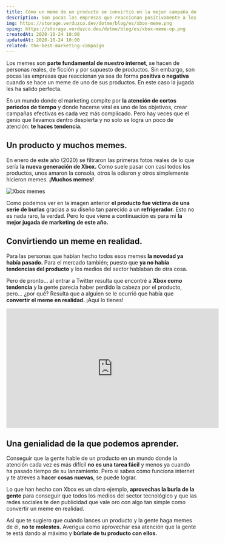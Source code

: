 ```yaml
---
title: Cómo un meme de un producto se convirtió en la mejor campaña de marketing que he visto
description: Son pocas las empresas que reaccionan positivamente a los memes de sus productos, pero está lo aprovechó para hacer la mejor campaña de marketing que he visto.
img: https://storage.verduzco.dev/dotme/blog/es/xbox-meme.png
opimg: https://storage.verduzco.dev/dotme/blog/es/xbox-meme-op.png
createdAt: 2020-10-24 10:00
updatedAt: 2020-10-24 10:00
related: the-best-marketing-campaign
---
```


Los memes son **parte fundamental de nuestro internet**, se hacen de personas reales, de ficción y por supuesto de productos. Sin embargo, son pocas las empresas que reaccionan ya sea de forma **positiva o negativa** cuando se hace un meme de uno de sus productos. En este caso la jugada les ha salido perfecta. 

En un mundo donde el marketing compite por **la atención de cortos periodos de tiempo** y donde hacerse viral es uno de los objetivos, crear campañas efectivas es cada vez más complicado. Pero hay veces que el genio que llevamos dentro despierta y no solo se logra un poco de atención: **te haces tendencia.**

## Un producto y muchos memes. 

En enero de este año (2020) se filtraron las primeras fotos reales de lo que sería **la nueva generación de Xbox.** Como suele pasar con casi todos los productos, unos amaron la consola, otros la odiaron y otros simplemente hicieron memes. **¡Muchos memes!**

![Xbox memes](https://storage.verduzco.dev/dotme/blog/es/xbox-memes-r.png)

Como podemos ver en la imagen anterior **el producto fue víctima de una serie de burlas** gracias a su diseño tan parecido a un **refrigerador.** Esto no es nada raro, la verdad. Pero lo que viene a continuación es para mí **la mejor jugada de marketing de este año.** 

## Convirtiendo un meme en realidad. 

Para las personas que habían hecho todos esos memes **la novedad ya había pasado.** Para el mercado también; puesto que **ya no había tendencias del producto** y los medios del sector hablaban de otra cosa. 

Pero de pronto... al entrar a Twitter resulta que encontré a **Xbox como tendencia** y la gente parecía haber perdido la cabeza por el producto, pero... ¿por qué? Resulta que a alguien se le ocurrió que había que **convertir el meme en realidad.** ¡Aquí lo tienes! 

<center><iframe width="560" height="315" src="https://www.youtube.com/embed/3VOaNmN-hKs" frameborder="0" allow="accelerometer; autoplay; clipboard-write; encrypted-media; gyroscope; picture-in-picture" allowfullscreen></iframe></center>

## Una genialidad de la que podemos aprender. 

Conseguir que la gente hable de un producto en un mundo donde la atención cada vez es más difícil **no es una tarea fácil** y menos ya cuando ha pasado tiempo de su lanzamiento. Pero si sabes cómo funciona internet y te atreves a **hacer cosas nuevas**, se puede lograr. 

Lo que han hecho con Xbox es un claro ejemplo, **aprovechas la burla de la gente** para conseguir que todos los medios del sector tecnológico y que las redes sociales te den publicidad que vale oro con algo tan simple como convertir un meme en realidad. 

Así que te sugiero que cuándo lances un producto y la gente haga memes de él, **no te molestes.** Averigua como aprovechar esa atención que la gente te está dando al máximo y **búrlate de tu producto con ellos.**  